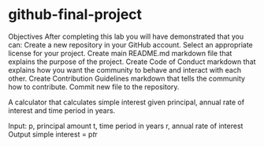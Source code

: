 # github-final-project
Objectives After completing this lab you will have demonstrated that you can:  Create a new repository in your GitHub account. Select an appropriate license for your project. Create main README.md markdown file that explains the purpose of the project. Create Code of Conduct markdown that explains how you want the community to behave and interact with each other. Create Contribution Guidelines markdown that tells the community how to contribute. Commit new file to the repository.

A calculator that calculates simple interest given principal, annual rate of interest and time period in years.

Input:
   p, principal amount
   t, time period in years
   r, annual rate of interest
Output
   simple interest = p*t*r

